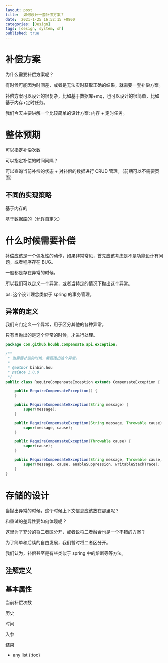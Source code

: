 ```yaml
---
layout: post
title:  如何设计一套补偿方案？
date:  2021-1-25 16:52:15 +0800
categories: [Design]
tags: [design, system, sh]
published: true
---
```


# 补偿方案

为什么需要补偿方案呢？

有时候可能因为时间差，或者是无法实时获取正确的结果，就需要一套补偿方案。

补偿方案可以设计的很复杂，比如基于数据库+mq，也可以设计的很简单，比如基于内存+定时任务。

我们今天主要讲解一个比较简单的设计方案: 内存 + 定时任务。

# 整体预期

可以指定补偿次数

可以指定补偿的时间间隔？

可以查询当前补偿的状态 + 对补偿的数据进行 CRUD 管理。（前期可以不需要页面）

## 不同的实现策略

基于内存的

基于数据库的（允许自定义）

# 什么时候需要补偿

补偿应该是一个偶发性的动作，如果非常常见，首先应该考虑是不是功能设计有问题，或者程序存在 BUG。

一般都是存在异常的时候。

所以我们可以定义一个异常，或者当特定的情况下抛出这个异常。

ps: 这个设计理念类似于 spring 的事务管理。

## 异常的定义

我们专门定义一个异常，用于区分其他的各种异常。

只有当抛出的是这个异常的时候，才进行处理。

```java
package com.github.houbb.compensate.api.exception;

/**
 * 当需要补偿的时候，需要抛出这个异常。
 * 
 * @author binbin.hou
 * @since 1.0.0
 */
public class RequireCompensateException extends CompensateException {

    public RequireCompensateException() {
    }

    public RequireCompensateException(String message) {
        super(message);
    }

    public RequireCompensateException(String message, Throwable cause) {
        super(message, cause);
    }

    public RequireCompensateException(Throwable cause) {
        super(cause);
    }

    public RequireCompensateException(String message, Throwable cause, boolean enableSuppression, boolean writableStackTrace) {
        super(message, cause, enableSuppression, writableStackTrace);
    }
}
```

# 存储的设计

当抛出异常的时候，这个时候上下文信息应该放在那里呢？

和重试的差异性要如何体现呢？

这里为了充分的将二者区分开，或者说将二者融合也是一个不错的方案？

为了简单和后续的自由发展，我们暂时将二者区分开。

我们认为，补偿甚至是有些类似于 spring 中的熔断等等方法。

## 注解定义




## 基本属性

当前补偿次数

历史

时间

入参

结果





* any list
{:toc}